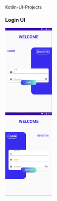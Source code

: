 Kotlin-UI-Projects

<h3>Login UI</h3>
<img src="images/login1.png" width=30%><br>
<img src="images/login2.png" width=30%><br>
